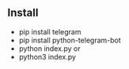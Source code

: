 ## Install

* pip install telegram
* pip install python-telegram-bot
* python index.py
  or
* python3 index.py
